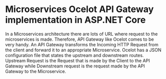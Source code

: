 # Microservices Ocelot API Gateway implementation in ASP.NET Core
In a Microservices architecture there are lots of URL where request to the microservices is made. Therefore, API Gateway like Ocelot comes to be very handy. An API Gateway transforms the Incoming HTTP Request from the client and forward it to an appropriate Microservice. Ocelot has a JSON configuration file that states the upstream and downstream routes. Upstream Request is the Request that is made by the Client to the API Gateway while Downstream request is the request made by the API Gateway to the Microservice.
